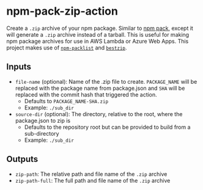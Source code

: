 # npm-pack-zip-action
Create a `.zip` archive of your npm package. Similar to [npm pack](https://docs.npmjs.com/cli/pack.html), except it will generate a `.zip` archive instead of a tarball. This is useful for making npm package archives for use in AWS Lambda or Azure Web Apps. This project makes use of [`npm-packlist`](https://www.npmjs.com/package/npm-packlist) and [`bestzip`](https://www.npmjs.com/package/bestzip).

## Inputs

- `file-name` (optional): Name of the .zip file to create. `PACKAGE_NAME` will be replaced with the package name from package.json and `SHA` will be replaced with the commit hash that triggered the action.
  - Defaults to `PACKAGE_NAME-SHA.zip`
  - Example: `./sub_dir`
- `source-dir` (optional): The directory, relative to the root, where the package.json to zip is
  - Defaults to the repository root but can be provided to build from a sub-directory 
  - Example: `./sub_dir`

## Outputs

- `zip-path`: The relative path and file name of the `.zip` archive
- `zip-path-full`: The full path and file name of the `.zip` archive
